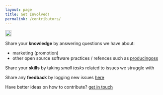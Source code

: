 ```yaml
---
layout: page
title: Get Involved!
permalink: /contributors/
---
```


<img src="https://raw.githubusercontent.com/hbtlabs/oss-checklist/master/doc/icons/Misc-Settings-icon.png" width="20" title="TODO: create"/>




Share your **knowledge** by answering questions we have about:

- marketing (promotion)
- other open source software practices / refences such as [producingoss](http://producingoss.com)


Share your **skills** by taking *small tasks* related to issues we struggle with

Share any **feedback** by logging new issues [here](https://github.com/hbtlabs/oss-checklist/issues/new)


Have better ideas on how to contribute? [get in touch](https://github.com/hbtlabs/oss-checklist/issues/new)
